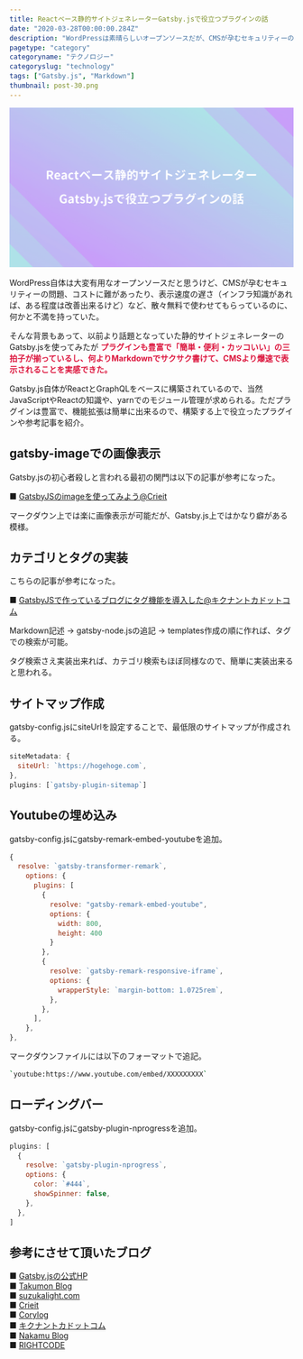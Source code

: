 ```yaml
---
title: Reactベース静的サイトジェネレーターGatsby.jsで役立つプラグインの話
date: "2020-03-28T00:00:00.284Z"
description: "WordPressは素晴らしいオープンソースだが、CMSが孕むセキュリティーの問題、コストに難がある点、表示速度の遅さ(インフラ知ってれば改善出来るけど)等、無料で使ってるのに不満を持っていた。そんな背景もあって、今回は以前より話題になっていた静的サイトジェネレーターを使ってみた。少し調べるだけで簡単に作れるし、簡単・便利・カッコいいの三拍子が揃っている事を実感。"
pagetype: "category"
categoryname: "テクノロジー"
categoryslug: "technology"
tags: ["Gatsby.js", "Markdown"]
thumbnail: post-30.png
---
```


![](./post-30.png)

WordPress自体は大変有用なオープンソースだと思うけど、CMSが孕むセキュリティーの問題、コストに難があったり、表示速度の遅さ（インフラ知識があれば、ある程度は改善出来るけど）など、散々無料で使わせてもらっているのに、何かと不満を持っていた。

そんな背景もあって、以前より話題となっていた静的サイトジェネレーターのGatsby.jsを使ってみたが <span style="color: crimson; font-weight: bold;">プラグインも豊富で「簡単・便利・カッコいい」の三拍子が揃っているし、何よりMarkdownでサクサク書けて、CMSより爆速で表示されることを実感できた。</span>

Gatsby.js自体がReactとGraphQLをベースに構築されているので、当然JavaScriptやReactの知識や、yarnでのモジュール管理が求められる。ただプラグインは豊富で、機能拡張は簡単に出来るので、構築する上で役立ったプラグインや参考記事を紹介。

## gatsby-imageでの画像表示

Gatsby.jsの初心者殺しと言われる最初の関門は以下の記事が参考になった。

■ [GatsbyJSのimageを使ってみよう@Crieit](https://crieit.net/posts/GatsbyJS-image)

マークダウン上では楽に画像表示が可能だが、Gatsby.js上ではかなり癖がある模様。

## カテゴリとタグの実装

こちらの記事が参考になった。

■ [GatsbyJSで作っているブログにタグ機能を導入した@キクナントカドットコム](https://kikunantoka.com/2019/12/01--install-tags/)

Markdown記述 → gatsby-node.jsの追記 → templates作成の順に作れば、タグでの検索が可能。

タグ検索さえ実装出来れば、カテゴリ検索もほぼ同様なので、簡単に実装出来ると思われる。


## サイトマップ作成

gatsby-config.jsにsiteUrlを設定することで、最低限のサイトマップが作成される。

```js
siteMetadata: {
  siteUrl: `https://hogehoge.com`,
},
plugins: [`gatsby-plugin-sitemap`]
```

## Youtubeの埋め込み

gatsby-config.jsにgatsby-remark-embed-youtubeを追加。

```js
{
  resolve: `gatsby-transformer-remark`,
    options: {
      plugins: [
        {
          resolve: "gatsby-remark-embed-youtube",
          options: {
            width: 800,
            height: 400
          }
        },
        {
          resolve: `gatsby-remark-responsive-iframe`,
          options: {
            wrapperStyle: `margin-bottom: 1.0725rem`,
          },
        },
      ],
    },
},
```

マークダウンファイルには以下のフォーマットで追記。

```bash
`youtube:https://www.youtube.com/embed/XXXXXXXXX`
```

## ローディングバー

gatsby-config.jsにgatsby-plugin-nprogressを追加。

```js
plugins: [
  {
    resolve: `gatsby-plugin-nprogress`,
    options: {
      color: `#444`,
      showSpinner: false,
    },
  },
]
```

## 参考にさせて頂いたブログ

■ [Gatsby.jsの公式HP](https://www.gatsbyjs.org/)  
■ [Takumon Blog](https://takumon.com/)  
■ [suzukalight.com](https://suzukalight.com/)  
■ [Crieit](https://crieit.net/tags/Gatsby)  
■ [Corylog](https://www.corylog.com/)  
■ [キクナントカドットコム](https://kikunantoka.com/)  
■ [Nakamu Blog](https://blog.nakamu.life/)  
■ [RIGHTCODE](https://rightcode.co.jp/blog)  